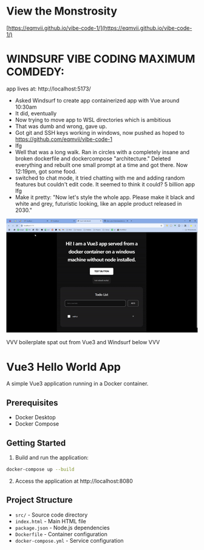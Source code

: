# View the Monstrosity

[https://eqmvii.github.io/vibe-code-1/](https://eqmvii.github.io/vibe-code-1/)

# WINDSURF VIBE CODING MAXIMUM COMDEDY:

app lives at: http://localhost:5173/

* Asked Windsurf to create app containerized app with Vue around 10:30am
* It did, eventually
* Now trying to move app to WSL directories which is ambitious
* That was dumb and wrong, gave up.
* Got git and SSH keys working in windows, now pushed as hoped to https://github.com/eqmvii/vibe-code-1
* lfg 
* Well that was a long walk. Ran in circles with a completely insane and broken dockerfile and dockercompose "architecture." Deleted everything and rebuilt one small prompt at a time and got there. Now 12:19pm, got some food. 
* switched to chat mode, it tried chatting with me and adding random features but couldn't edit code. It seemed to think it could? 5 billion app lfg
* Make it pretty: "Now let's style the whole app. Please make it black and white and grey, futuristic looking, like an apple product released in 2030."

![Demo](demos/demo1.gif)

VVV boilerplate spat out from Vue3 and Windsurf below VVV

# Vue3 Hello World App

A simple Vue3 application running in a Docker container.

## Prerequisites

- Docker Desktop
- Docker Compose

## Getting Started

1. Build and run the application:
```bash
docker-compose up --build
```

2. Access the application at http://localhost:8080

## Project Structure

- `src/` - Source code directory
- `index.html` - Main HTML file
- `package.json` - Node.js dependencies
- `Dockerfile` - Container configuration
- `docker-compose.yml` - Service configuration

